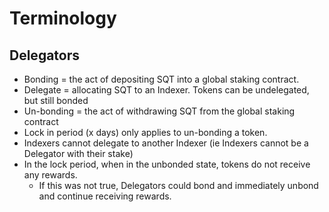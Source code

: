 # Terminology

## Delegators 

* Bonding = the act of depositing SQT into a global staking contract. 
* Delegate = allocating SQT to an Indexer. Tokens can be undelegated, but still bonded
* Un-bonding =  the act of withdrawing SQT from the global staking contract
* Lock in period (x days) only applies to un-bonding a token. 
* Indexers cannot delegate to another Indexer (ie Indexers cannot be a Delegator with their stake)
* In the lock period, when in the unbonded state, tokens do not receive any rewards.
    * If this was not true, Delegators could bond and immediately unbond and continue receiving rewards.